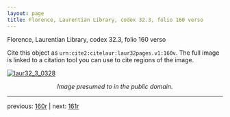 ```yaml
---
layout: page
title: Florence, Laurentian Library, codex 32.3, folio 160 verso
---
```


Florence, Laurentian Library, codex 32.3, folio 160 verso

Cite this object as `urn:cite2:citelaur:laur32pages.v1:160v`.  The full image is linked to a citation tool you can use to cite regions of the image.

[![laur32_3_0328](http://www.homermultitext.org/iipsrv?IIIF=/project/homer/pyramidal/deepzoom/citelaur/laur32imgs/v1/laur32_3_0328.tif/full/800,/0/default.jpg)](http://www.homermultitext.org/ict2/?urn=urn:cite2:citelaur:laur32imgs.v1:laur32_3_0328) 

<p style="text-align: center; font-style: italic;">Image presumed to in the public domain.</p>

---

previous: [160r](../160r/) | next: [161r](../161r/)